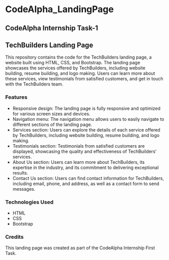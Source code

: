 # CodeAlpha_LandingPage

## CodeAlpha Internship Task-1

## TechBuilders Landing Page

This repository contains the code for the TechBuilders landing page, a website built using HTML, CSS, and Bootstrap. The landing page showcases the services offered by TechBuilders, including website building, resume building, and logo making. Users can learn more about these services, view testimonials from satisfied customers, and get in touch with the TechBuilders team.

### Features

- Responsive design: The landing page is fully responsive and optimized for various screen sizes and devices.
- Navigation menu: The navigation menu allows users to easily navigate to different sections of the landing page.
- Services section: Users can explore the details of each service offered by TechBuilders, including website building, resume building, and logo making.
- Testimonials section: Testimonials from satisfied customers are displayed, showcasing the quality and effectiveness of TechBuilders' services.
- About Us section: Users can learn more about TechBuilders, its expertise in the industry, and its commitment to delivering exceptional results.
- Contact Us section: Users can find contact information for TechBuilders, including email, phone, and address, as well as a contact form to send messages.

### Technologies Used

- HTML
- CSS
- Bootstrap

### Credits

This landing page was created as part of the CodeAlpha Internship First Task.
